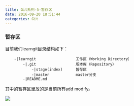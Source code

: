 ```yaml
---
title: Git系列-5-暂存区
date: 2016-09-20 18:51:44
categories: Git
---
```

### 暂存区

目前我们learngit目录结构如下：

```
    -|learngit                  工作区（Working Directory）
        -|.git                  版本库（Repository）
            -|stage(index)      暂存区
            -|master            master分支
        -|README.md 
```
<!--more-->
其中的暂存区里放的是当前所有add modify。

![](/images/3.jpeg)
